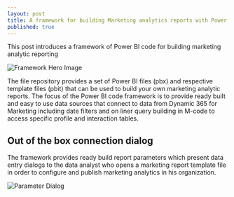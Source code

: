 ```yaml
---
layout: post
title: A framework for building Marketing analytics reports with Power BI
published: true
---
```

This post introduces a framework of Power BI code for building marketing analytic reporting

![Framework Hero Image]({{site.baseurl}}/images/Framework-Hero1.png)

The file repository provides a set of Power BI files (pbx) and respective template files (pbit) that can be used to build your own marketing analytic reports.
The focus of the Power BI code framework is to provide ready built and easy to use data sources that connect to data from Dynamic 365 for Marketing including date filters and on liner query building in M-code to access specific profile and interaction tables. 

## Out of the box connection dialog
The framework provides ready build report parameters which present data entry dialogs to the data analyst who opens a marketing report template file in order to configure and publish marketing analytics in his organization.

![Parameter Dialog]({{site.baseurl}}/images/Framework-ParameterDialog.png)

